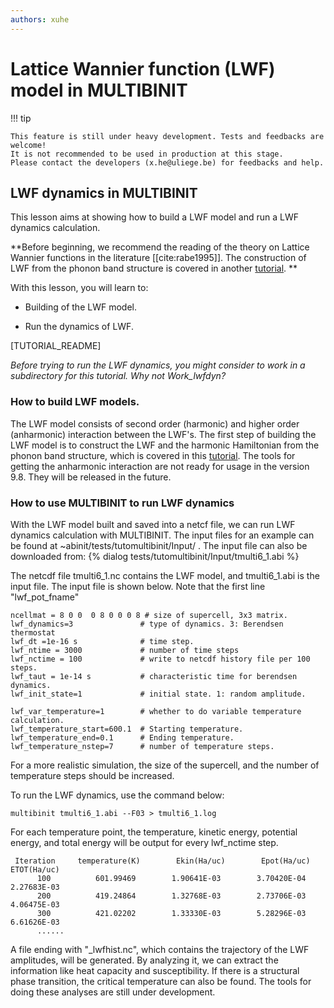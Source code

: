 ```yaml
---
authors: xuhe
---
```


# Lattice Wannier function (LWF) model in MULTIBINIT

!!! tip

    This feature is still under heavy development. Tests and feedbacks are welcome! 
    It is not recommended to be used in production at this stage.
    Please contact the developers (x.he@uliege.be) for feedbacks and help.



## LWF dynamics in MULTIBINIT

This lesson aims at showing how to build a LWF model and run a LWF dynamics calculation.

**Before beginning, we recommend the reading of the theory on Lattice Wannier functions in the literature [[cite:rabe1995]]. The construction of LWF from the phonon band structure is covered in another [tutorial](/tutorial/lattice_wannier). **


With this lesson, you will learn to:

  * Building of the LWF model.

  * Run the dynamics of LWF.

[TUTORIAL_README]

*Before trying to run the LWF dynamics, you might consider to work in a subdirectory for this tutorial. Why not Work_lwfdyn?*


### How to build LWF models.
The LWF model consists of second order (harmonic) and higher order (anharmonic) interaction between the LWF's.
The first step of building the LWF model is to construct the LWF and the harmonic Hamiltonian from the phonon band structure, which is covered in this [tutorial](/tutorial/lattice_wannier). The tools for getting the anharmonic interaction are not ready for usage in the version 9.8. They will be released in the future. 


### How to use MULTIBINIT to run LWF dynamics

With the LWF model built and saved into a netcf file, we can run LWF dynamics calculation with MULTIBINIT.  The input files for an example can be found at  ~abinit/tests/tutomultibinit/Input/ .
The input file can also be downloaded from:
{% dialog tests/tutomultibinit/Input/tmulti6_1.abi %}

The netcdf file tmulti6_1.nc contains the LWF model,  and tmulti6_1.abi  is the input file. The input file is shown below. Note that the first line "lwf_pot_fname"


```
ncellmat = 8 0 0  0 8 0 0 0 8 # size of supercell, 3x3 matrix.
lwf_dynamics=3               # type of dynamics. 3: Berendsen thermostat
lwf_dt =1e-16 s              # time step.
lwf_ntime = 3000             # number of time steps
lwf_nctime = 100             # write to netcdf history file per 100 steps.
lwf_taut = 1e-14 s           # characteristic time for berendsen dynamics.
lwf_init_state=1             # initial state. 1: random amplitude.

lwf_var_temperature=1        # whether to do variable temperature calculation.
lwf_temperature_start=600.1  # Starting temperature.
lwf_temperature_end=0.1      # Ending temperature.
lwf_temperature_nstep=7      # number of temperature steps.
```

For a more realistic simulation, the size of the supercell, and the number of temperature steps should be increased. 


To run the LWF dynamics, use the command below:

```
multibinit tmulti6_1.abi --F03 > tmulti6_1.log
```

For each temperature point, the temperature, kinetic energy, potential energy, and
total energy will be output for every lwf_nctime step. 

```
 Iteration     temperature(K)        Ekin(Ha/uc)        Epot(Ha/uc)        ETOT(Ha/uc)
      100          601.99469        1.90641E-03        3.70420E-04        2.27683E-03
      200          419.24864        1.32768E-03        2.73706E-03        4.06475E-03
      300          421.02202        1.33330E-03        5.28296E-03        6.61626E-03
      ......
```

A file ending with "_lwfhist.nc", which contains the trajectory of the LWF amplitudes, will be generated. 
By analyzing it, we 
can extract the information like heat capacity and susceptibility. 
If there is a structural phase transition, the critical temperature can also 
be found. 
The tools for doing these analyses are still under development. 

